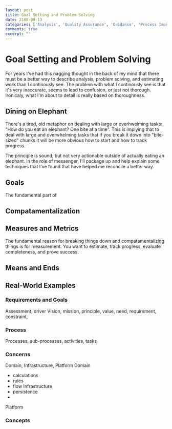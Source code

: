 ```yaml
---
layout: post
title: Goal Setting and Problem Solving
date: 2108-09-13
categories: ['Analysis', 'Quality Assurance', 'Guidance', 'Process Improvement']
comments: true
excerpt: ""
---
```

# Goal Setting and Problem Solving
For years I've had this nagging thought in the back of my mind that there must be a better way to describe analysis, problem solving, and estimating work than I continously see.  The problem with what I continously see is that it's very inaccurate, seems to lead to confusion, or just not thorough.  Ironicaly, what I'm about to detail is really based on thoroughness.

## Dining on Elephant
There's a tired, old metaphor on dealing with large or overhwelming tasks: "How do you eat an elephant? One bite at a time".  This is implying that to deal with large and overwhelming tasks that if you break it down into "bite-sized" chunks it will be more obvious how to start and how to track progress.

The principle is sound, but not very actionable outside of actually eating an elephant.  In the role of messenger, I'll package up and help explain some techniques that I've found that have helped me reconcile a better way.

## Goals
The fundamental part of 

## Compatamentalization

## Measures and Metrics
The fundamental reason for breaking things down and compatamentalizing things is for measurement.  You want to estimate, track progress, evaluate completeness, and prove success. 

## Means and Ends



## Real-World Examples
### Requirements and Goals
Assessment, driver
Vision, mission, principle, value, need, requirement, constraint, 
### Process
Processes, sub-processes, activities, tasks

### Concerns
Domain, Infrastructure, Platform
Domain
- calculations
- rules
- flow
Infrastructure
- persistence
- 
Platform

### Concepts



